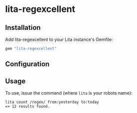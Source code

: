 # lita-regexcellent


## Installation

Add lita-regexcellent to your Lita instance's Gemfile:

``` ruby
gem "lita-regexcellent"
```

## Configuration


## Usage

To use, issue the command (where `lita` is your robots name):

```
lita count /regex/ from:yesterday to:today
=> 12 results found.
```
